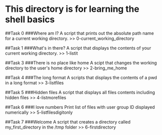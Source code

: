 # This directory is for learning the shell basics

##Task 0
###Where am I?
A script that prints out the absolute path name for a current working directory.  >> 0-current_working_directory

##Task 1
###What's in there?
A script that displays the contents of your current working directory. >> 1-listit

##Task 3
###There is no place like home
A scipt that changes the working directory to the user's home directory >> 2-bring_me_home

##Task 4
###The long format
A scripts that displays the contents of a pwd in a long format >> 3-listfiles

##Task 5
###Hidden files
A script that displays all files contents including hidden files >> 4-listmorefiles


##Task 6
###I love numbers
Print list of files with user group ID displayed numerically >> 5-listfilesdigitonly

##Task 7
###Welcome
A script that creates a directory called my_first_directory in the /tmp folder >> 6-firstdirectory
